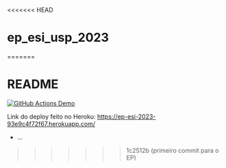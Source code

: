 <<<<<<< HEAD
# ep_esi_usp_2023
=======
# README
[![GitHub Actions Demo](https://github.com/Leandro1881/ep_esi_usp_2023/actions/workflows/main.yml/badge.svg?branch=main)](https://github.com/Leandro1881/ep_esi_usp_2023/actions/workflows/main.yml)

Link do deploy feito no Heroku: https://ep-esi-2023-93e9c4f72f67.herokuapp.com/

* ...
>>>>>>> 1c2512b (primeiro commit para o EP)
